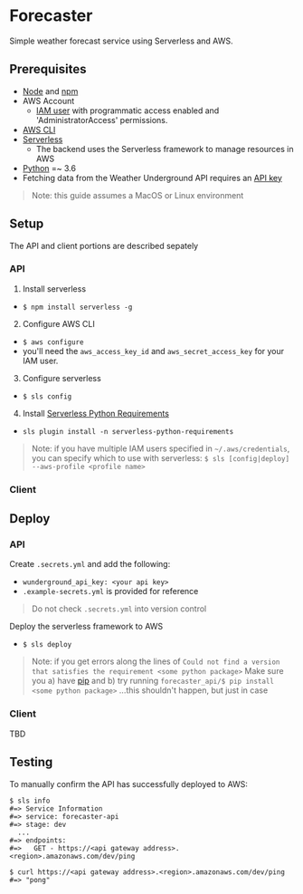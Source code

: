 # Forecaster

Simple weather forecast service using Serverless and AWS.

## Prerequisites

- [Node](https://nodejs.org/en/) and [npm](https://www.npmjs.com/get-npm)
- AWS Account
  - [IAM user](https://docs.aws.amazon.com/IAM/latest/UserGuide/id_users_create.html) with programmatic access enabled and 'AdministratorAccess' permissions.
- [AWS CLI](https://docs.aws.amazon.com/cli/latest/userguide/installing.html)
- [Serverless](https://serverless.com/)
  - The backend uses the Serverless framework to manage resources in AWS
- [Python](https://www.python.org/downloads/release/python-365/) =~ 3.6
- Fetching data from the Weather Underground API requires an [API key](https://www.wunderground.com/weather/api/d/pricing.html)

> Note: this guide assumes a MacOS or Linux environment

## Setup

The API and client portions are described sepately

### API

1. Install serverless
  - `$ npm install serverless -g`
2. Configure AWS CLI
  - `$ aws configure`
  - you'll need the `aws_access_key_id` and `aws_secret_access_key` for your IAM user.
3. Configure serverless
  - `$ sls config`
4. Install [Serverless Python Requirements](https://www.npmjs.com/package/serverless-python-requirements)
  - `sls plugin install -n serverless-python-requirements`

> Note: if you have multiple IAM users specified in `~/.aws/credentials`, you can specify which to use with serverless:
> `$ sls [config|deploy] --aws-profile <profile name>`

### Client

## Deploy

### API

Create `.secrets.yml` and add the following:
- `wunderground_api_key: <your api key>`
- `.example-secrets.yml` is provided for reference

> Do not check `.secrets.yml` into version control

Deploy the serverless framework to AWS
- `$ sls deploy`

> Note: if you get errors along the lines of `Could not find a version that satisfies the requirement <some python package>`
> Make sure you a) have [pip](https://pip.pypa.io/en/stable/installing/) and b) try running `forecaster_api/$ pip install <some python package>`
> ...this shouldn't happen, but just in case

### Client

TBD

## Testing

To manually confirm the API has successfully deployed to AWS:
```
$ sls info
#=> Service Information
#=> service: forecaster-api
#=> stage: dev
  ...
#=> endpoints:
#=>   GET - https://<api gateway address>.<region>.amazonaws.com/dev/ping

$ curl https://<api gateway address>.<region>.amazonaws.com/dev/ping
#=> "pong"
```
